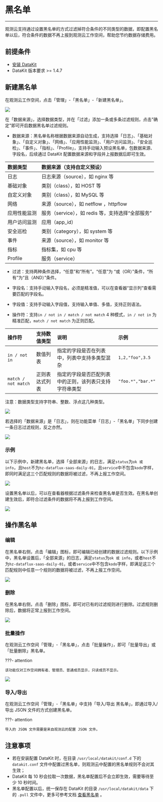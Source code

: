 # 黑名单
---

观测云支持通过设置黑名单的方式过滤掉符合条件的不同类型的数据，即配置黑名单以后，符合条件的数据不再上报到观测云工作空间，帮助您节约数据存储费用。

## 前提条件

- [安装 DataKit](../datakit/datakit-install.md)
- DataKit 版本要求 >= 1.4.7

## 新建黑名单

在观测云工作空间，点击「管理」-「黑名单」-「新建黑名单」。

![](img/5.blacklist_1.png)

在「数据来源」，选择数据类型，并在「过滤」添加一条或多条过滤规则，点击"确定"即可开启数据黑名单过滤规则。

- 数据来源：黑名单名称根据数据来源自动生成，支持选择「日志」、「基础对象」、「自定义对象」、「网络」、「应用性能监测」、「用户访问监测」、「安全巡检」、「事件」、「指标」、「Profile」，支持手动输入预设黑名单，包数据来源、字段名，后续通过 DataKit 配置数据来源和字段并上报数据后即可生效。

| 数据类型     | 数据来源（支持自定义预设）                       |
| :----------- | :----------------------------------------------- |
| 日志         | 日志来源（source），如 nginx 等                  |
| 基础对象     | 类别（class），如 HOST 等                        |
| 自定义对象   | 类别（class），如 MySQL 等                       |
| 网络         | 来源（source），如 netflow ，httpflow            |
| 应用性能监测 | 服务（service），如 redis 等，支持选择“全部服务” |
| 用户访问监测 | 应用（app_id）                                   |
| 安全巡检     | 类别（category），如 system 等                   |
| 事件         | 来源（source），如 monitor 等                    |
| 指标         | 指标集，如 cpu 等                                |
| Profile      | 服务（service）                                  |

- 过滤：支持两种条件选择，“任意”和“所有”。“任意”为 “或（OR）”条件，“所有”为“且（AND）”条件。

- 字段名：支持手动输入字段名，必须是精准值，可以在查看器“显示列”查看需要匹配的字段名。

- 字段值：支持手动输入字段值，支持输入单值、多值，支持正则语法。

- 操作符：支持`in / not in / match / not match` 4 种模式，`in / not in` 为精准匹配，`match / not match` 为正则匹配。

| 操作符              | 支持数值类型   | 说明                                                   | 示例              |
| :------------------ | :------------- | :----------------------------------------------------- | :---------------- |
| `in / not in`       | 数值列表       | 指定的字段是否在列表中，列表中支持多类型混杂           | `1,2,"foo",3.5`   |
| `match / not match` | 正则表达式列表 | 指定的字段是否匹配列表中的正则，该列表只支持字符串类型 | `"foo.*","bar.*"` |

注意：数据类型支持字符串、整数、浮点这几种类型。

![](img/5.blacklist_1.2.png)

若选择的「数据来源」是「日志」，则在功能菜单「日志」-「黑名单」下同步创建一条日志过滤规则，反之亦然。

![](img/5.blacklist_1.1.png)





### 示例

以下示例中，新建黑名单，选择「全部来源」的日志，满足`status`为`ok 或 info`，且`host`不为`hz-dataflux-saas-daily-01`，且`service`中不包含`kodo`字样，即同时满足这三个匹配规则的数据将被过滤，不再上报工作空间。

![](img/5.blacklist_2.png)

设置黑名单以后，可以在查看器根据过滤条件来检查黑名单是否生效。在黑名单创建生效后，即符合过滤条件的数据将不再上报到工作空间。



![](img/5.blacklist_4.png)

## 操作黑名单

### 编辑

在黑名单右侧，点击「编辑」图标，即可编辑已经创建的数据过滤规则。以下示例中，黑名单设置后，「全部来源」的日志，满足`status`为`ok 或 info`，或者`host`不为`hz-dataflux-saas-daily-01`，或者`service`中不包含`kodo`字样，即满足这三个匹配规则中任意一个规则的数据将被过滤，不再上报工作空间。

![](img/5.blacklist_3.png)

### 删除

在黑名单右侧，点击「删除」图标，即可对已有的过滤规则进行删除。过滤规则删除后，数据将正常上报到工作空间。

![](img/5.blacklist_5.png)

### 批量操作

在观测云工作空间「管理」-「黑名单」，点击「批量操作」，即可「批量导出」或「批量删除」黑名单。

???- attention

    该功能仅对工作空间拥有者、管理员、普通成员显示，只读成员不显示。

![](img/3.black_1.png)

### 导入/导出

在观测云工作空间「管理」-「黑名单」中支持「导入/导出 黑名单」，即通过导入/导出 JSON 文件的方式创建黑名单。

???- attention

    导入的 JSON 文件需要是来自观测云的配置 JSON 文件。

## 注意事项

- 若在安装配置 DataKit 时，在目录 `/usr/local/datakit/conf.d` 下的  `datakit.conf` 文件中配置过黑名单，则观测云中配置的黑名单规则不会对其生效；
- DataKit 每 10 秒会拉取一次数据，黑名单配置后不会立即生效，需要等待至少 10 秒时间。
- 黑名单配置以后，统一保存在 DataKit 的目录 `/usr/local/datakit/data` 下的 `.pull` 文件中，更多可参考文档 [查看黑名单](../dca/index.md) 。

